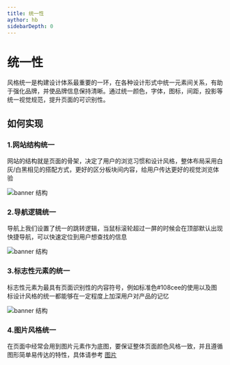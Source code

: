 ```yaml
---
title: 统一性
aythor: hb
sidebarDepth: 0
---
```


# 统一性

风格统一是构建设计体系最重要的一环，在各种设计形式中统一元素间关系，有助于强化品牌，并使品牌信息保持清晰。通过统一颜色，字体，图标，间距，投影等统一视觉规范，提升页面的可识别性。

## 如何实现

### 1.网站结构统一

网站的结构就是页面的骨架，决定了用户的浏览习惯和设计风格，整体布局采用白灰/白黑相见的搭配方式，更好的区分板块间内容，给用户传达更好的视觉浏览体验

![banner 结构](http://baiduyun-guideline.bj.bcebos.com/portal%2Fprinciple%2F%E7%BD%91%E7%AB%99%E7%BB%93%E6%9E%84.png)

### 2.导航逻辑统一

导航上我们设置了统一的跳转逻辑，当鼠标滚轮超过一屏的时候会在顶部默认出现快捷导航，可以快速定位到用户想查找的信息

![banner 结构](http://baiduyun-guideline.bj.bcebos.com/portal%2Fprinciple%2F%E5%AF%BC%E8%88%AA%E9%80%BB%E8%BE%91%E7%BB%9F%E4%B8%80.png)

### 3.标志性元素的统一

标志性元素为最具有页面识别性的内容符号，例如标准色#108cee的使用以及图标设计风格的统一都能够在一定程度上加深用户对产品的记忆

![banner 结构](http://baiduyun-guideline.bj.bcebos.com/portal%2Fprinciple%2F%E6%A0%87%E5%BF%97%E6%80%A7%E5%85%83%E7%B4%A0%E7%BB%9F%E4%B8%80.png)


### 4.图片风格统一

在页面中经常会用到图片元素作为底图，要保证整体页面颜色风格一致，并且遵循图形简单易传达的特性，具体请参考 [图片](/portal/style/Img.html)